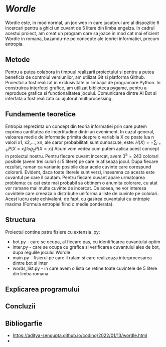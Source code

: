 # _**Wordle**_

Wordle este, in mod normal, un joc web in care jucatorul are al dispozitie 6 incercari pentru a ghici un cuvant de 5 litere din limba engelza. In cadrul acestui proiect, am creat un program care sa joace in mod cat mai eficient Wordle in romana, bazandu-ne pe concepte ale teoriei informatiei, precum entropia.

## **Metode**

Pentru a putea colabora in timpuul realizarii proiectului si pentru a putea beneficia de controlul versiunilor, am utilizat Git si platforma Github. 
Proiectul a fost realizat in exclusivitate in limbajul de programare Python.
In construirea interfetei grafice, am utilizat biblioteca pygame, pentru a reproduce grafica si functionalitatea jocului.
Comunicarea dintre AI Bot si interfata a fost realizata cu ajutorul multiprocessing.

## **Fundamente teoretice**

Entropia reprezinta un concept din teoria informatiei prin care putem exprima cantitatea de incertitudine dintr-un eveniment.
In cazul general, valoarea medie de informatie primita despre o variabila X ce poate lua n valori x1, x2,..., xn, ale caror probabilitati sunt cunoscute, este:
$H(X)=-\sum_{i=1}_^n P(X=x_i)log_2 P(X=x_i)$
Acum vom vedea cum putem aplica acest concept in proiectul nostru. Pentru fiecare cuvant incercat, avem $3^5=243$ colorari posibile (avem trei culori si 5 litere) pe care le afiseaza jocul. Dupa fiecare rezultat, raman ca variante posibile doar acele cuvinte care corespund colorarii. Evident, daca toate literele sunt verzi, inseamna ca acesta este cuvantul pe care il cautam.
Pentru fiecare cuvant apare urmatoarea problema: cu cat este mai probabil sa obtinem o anumita colorare, cu atat vor ramane mai multe cuvinte de incercat. De aceea, ne vor interesa cuvintele care creeaza o distributie uniforma a liste de cuvinte pe colorari. Acest lucru este echivalent, de fapt, cu gasirea cuvantului cu entropie maxima (Formula entropiei fiind o medie ponderata).

## **Structura**

Proiectul contine patru fisiere cu extensia .py:
* bot.py - care se ocupa, al fiecare pas, cu identificarea cuvantului optim
* inter.py - care se ocupa cu grafica si verificarea cuvantului ales de bot, dupa regulile jocului Wordle
* main.py - fisierul pe care il rulam si care realizeaza interprocesarea dintre bot si inter
* words_list.py - in care avem o lista ce retine toate cuvintele de 5 litere din limba romana

## **Explicarea programului**



## **Concluzii**

## **Bibliogarfie**
* https://aditya-sengupta.github.io/coding/2022/01/13/wordle.html
* 